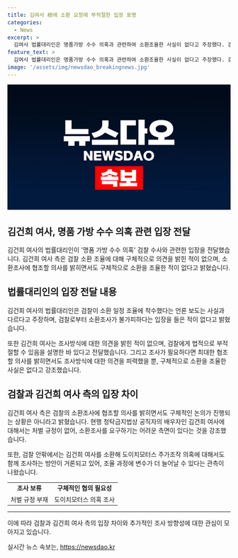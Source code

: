 ```yaml
---
title: 김여사 檢에 소환 요청에 부적절한 입장 표명
categories:
  - News
excerpt: >
  김여사 법률대리인은 명품가방 수수 의혹과 관련하여 소환조율한 사실이 없다고 주장했다. 김여사는 조사방식에 대한 의견을 밝힌 적이 없으며, 협조 의사를 밝히긴 했지만 구체적인 소환 조율은 없었다고 설명했다. 현행 청탁금지법상 공직자의 배우자인 김여사에게 처벌 규정이 없어 협조 없이 소환조사를 요구하기 어려울 것으로 전망되며, 도이치모터스 주가조작 의혹에 대한 조사도 함께 이뤄질 가능성이 있다는 분석이 나오고 있다.
feature_text: >
  김여사 법률대리인은 명품가방 수수 의혹과 관련하여 소환조율한 사실이 없다고 주장했다. 김여사는 조사방식에 대한 의견을 밝힌 적이 없으며, 협조 의사를 밝히긴 했지만 구체적인 소환 조율은 없었다고 설명했다. 현행 청탁금지법상 공직자의 배우자인 김여사에게 처벌 규정이 없어 협조 없이 소환조사를 요구하기 어려울 것으로 전망되며, 도이치모터스 주가조작 의혹에 대한 조사도 함께 이뤄질 가능성이 있다는 분석이 나오고 있다.
image: '/assets/img/newsdao_breakingnews.jpg'
---
```


<p><img src="/assets/img/newsdao_breakingnews.jpg" alt="cryptoinkorea 속보" /></p>

<h2 data-ke-size="size26">김건희 여사, 명품 가방 수수 의혹 관련 입장 전달</h2>

<p data-ke-size="size16">김건희 여사의 법률대리인이 '명품 가방 수수 의혹' 검찰 수사와 관련한 입장을 전달했습니다. 김건희 여사 측은 검찰 소환 조율에 대해 구체적으로 의견을 밝힌 적이 없으며, 소환조사에 협조할 의사를 밝히면서도 구체적으로 소환을 조율한 적이 없다고 밝혔습니다.</p>

<h2 data-ke-size="size26">법률대리인의 입장 전달 내용</h2>

<p data-ke-size="size16">김건희 여사의 법률대리인은 검찰이 소환 일정 조율에 착수했다는 언론 보도는 사실과 다르다고 주장하며, 검찰로부터 소환조사가 불가피하다는 입장을 들은 적이 없다고 밝혔습니다.</p>

<p data-ke-size="size16">또한 김건희 여사는 조사방식에 대한 의견을 밝힌 적이 없으며, 검찰에게 법적으로 부적절할 수 있음을 설명한 바 있다고 전달했습니다. 그리고 조사가 필요하다면 최대한 협조할 의사를 밝히면서도 조사방식에 대한 의견을 피력했을 뿐, 구체적으로 소환을 조율한 사실은 없다고 강조했습니다.</p>

<h2 data-ke-size="size26">검찰과 김건희 여사 측의 입장 차이</h2>

<p data-ke-size="size16">김건희 여사 측은 검찰의 소환조사에 협조할 의사를 밝히면서도 구체적인 논의가 진행되는 상황은 아니라고 밝혔습니다. 현행 청탁금지법상 공직자의 배우자인 김건희 여사에 대해서는 처벌 규정이 없어, 소환조사를 요구하기는 어려운 측면이 있다는 것을 강조했습니다.</p>

<p data-ke-size="size16">또한, 검찰 안팎에서는 김건희 여사를 소환해 도이치모터스 주가조작 의혹에 대해서도 함께 조사하는 방안이 거론되고 있어, 조율 과정에 변수가 더 늘어날 수 있다는 관측이 나왔습니다.</p>

<table>
  <tr>
    <td style="text-align: center; height: 17px;"><b>조사 보류</b></td>
    <td style="text-align: center; height: 17px;"><b>구체적인 협의 필요성</b></td>
  </tr>
  <tr>
    <td style="text-align: center; height: 17px;">처벌 규정 부재</td>
    <td style="text-align: center; height: 17px;">도이치모터스 의혹 조사</td>
  </tr>
</table>

<hr>

<p data-ke-size="size16">이에 따라 검찰과 김건희 여사 측의 입장 차이와 추가적인 조사 방향성에 대한 관심이 모아지고 있습니다.</p>
실시간 뉴스 속보는, <a href="https://newsdao.kr" rel="dofollow">https://newsdao.kr</a>



